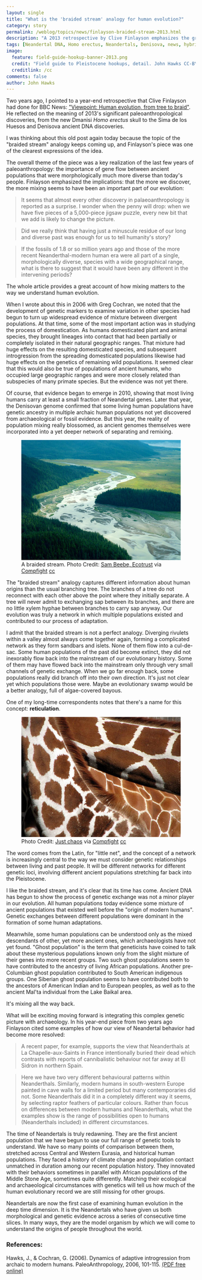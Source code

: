```yaml
---
layout: single
title: "What is the 'braided stream' analogy for human evolution?"
category: story
permalink: /weblog/topics/news/finlayson-braided-stream-2013.html
description: "A 2013 retrospective by Clive Finlayson emphasizes the growing mindshare of mixture between ancient groups."
tags: [Neandertal DNA, Homo erectus, Neandertals, Denisova, news, hybridization, introgression]
image:
  feature: field-guide-hookup-banner-2013.png
  credit: "Field guide to Pleistocene hookups, detail. John Hawks CC-BY-NC-ND"
  creditlink: /cc
comments: false
author: John Hawks
---
```


Two years ago, I pointed to a year-end retrospective that Clive Finlayson had done for BBC News: <a href="http://www.bbc.co.uk/news/science-environment-25559172">"Viewpoint: Human evolution, from tree to braid"</a>. He reflected on the meaning of 2013's significant paleoanthropological discoveries, from the new Dmanisi _Homo erectus_ skull to the Sima de los Huesos and Denisova ancient DNA discoveries.

I was thinking about this old post again today because the topic of the "braided stream" analogy keeps coming up, and Finlayson's piece was one of the clearest expressions of the idea.

The overall theme of the piece was a key realization of the last few years of paleoanthropology: the importance of gene flow between ancient populations that were morphologically much more diverse than today's people. Finlayson emphasized the implications: that the more we discover, the more mixing seems to have been an important part of our evolution:

<blockquote>It seems that almost every other discovery in palaeoanthropology is reported as a surprise. I wonder when the penny will drop: when we have five pieces of a 5,000-piece jigsaw puzzle, every new bit that we add is likely to change the picture.</blockquote>

<blockquote>Did we really think that having just a minuscule residue of our long and diverse past was enough for us to tell humanity's story?</blockquote>

<blockquote>If the fossils of 1.8 or so million years ago and those of the more recent Neanderthal-modern human era were all part of a single, morphologically diverse, species with a wide geographical range, what is there to suggest that it would have been any different in the intervening periods?</blockquote>

The whole article provides a great account of how mixing matters to the way we understand human evolution.

When I wrote about this in 2006 with Greg Cochran, we noted that the development of genetic markers to examine variation in other species had begun to turn up widespread evidence of mixture between divergent populations. At that time, some of the most important action was in studying the process of domestication. As humans domesticated plant and animal species, they brought lineages into contact that had been partially or completely isolated in their natural geographic ranges. That mixture had huge effects on the resulting domesticated species, and subsequent introgression from the spreading domesticated populations likewise had huge effects on the genetics of remaining wild populations. It seemed clear that this would also be true of populations of ancient humans, who occupied large geographic ranges and were more closely related than subspecies of many primate species. But the evidence was not yet there.

Of course, that evidence began to emerge in 2010, showing that most living humans carry at least a small fraction of Neandertal genes. Later that year, the Denisovan genome confirmed that some living human populations have genetic ancestry in multiple archaic human populations not yet discovered from archaeological or fossil evidence. But this year, the reality of population mixing really blossomed, as ancient genomes themselves were incorporated into a yet deeper network of separating and remixing.


<figure class="middle-picture">
<img src="/images/braided-stream-2851043843_a050c2b102_o.jpg" alt="A braided stream" />
<figcaption>A braided stream. Photo Credit: <a href="http://www.flickr.com/photos/28585409@N04/2851877268/">Sam Beebe, Ecotrust</a> via <a href="http://compfight.com">Compfight</a> <a href="http://creativecommons.org/licenses/by/2.0/">cc</a></figcaption>
</figure>

The "braided stream" analogy captures different information about human origins than the usual branching tree. The branches of a tree do not reconnect with each other above the point where they initially separate. A tree will never admit to exchanging sap between its branches, and there are no little xylem hyphae between branches to carry sap anyway. Our evolution was truly a network in which multiple populations existed and contributed to our process of adaptation.

I admit that the braided stream is not a perfect analogy. Diverging rivulets within a valley almost always come together again, forming a complicated network as they form sandbars and islets. None of them flow into a cul-de-sac. Some human populations of the past did become extinct, they did not inexorably flow back into the mainstream of our evolutionary history. Some of them may have flowed back into the mainstream only through very small channels of genetic exchange. When we go far enough back, some populations really did branch off into their own direction. It's just not clear yet which populations those were. Maybe an evolutionary swamp would be a better analogy, full of algae-covered bayous.

One of my long-time correspondents notes that there's a name for this concept: **reticulation**.


<figure class="middle-picture">
<img src="/images/giraffe-necks-1627172058_17e686955e.jpg" alt="Reticulated giraffe necks" />
<figcaption>Photo Credit: <a href="http://www.flickr.com/photos/7326810@N08/1627172058/">Just chaos</a> via <a href="http://compfight.com">Compfight</a> <a href="http://creativecommons.org/licenses/by/2.0/">cc</a></figcaption>
</figure>

The word comes from the Latin, for "little net", and the concept of a network is increasingly central to the way we must consider genetic relationships between living and past people. It will be different networks for different genetic loci, involving different ancient populations stretching far back into the Pleistocene.

I like the braided stream, and it's clear that its time has come. Ancient DNA has begun to show the process of genetic exchange was not a minor player in our evolution. All human populations today evidence some mixture of ancient populations that existed well before the "origin of modern humans". Genetic exchanges between different populations were dominant in the formation of some human adaptations.

Meanwhile, some human populations can be understood only as the mixed descendants of other, yet more ancient ones, which archaeologists have not yet found. "Ghost population" is the term that geneticists have coined to talk about these mysterious populations known only from the slight mixture of their genes into more recent groups. Two such ghost populations seem to have contributed to the ancestry of living African populations. Another pre-Columbian ghost population contributed to South American indigenous groups. One Siberian ghost population seems to have contributed both to the ancestors of American Indian and to European peoples, as well as to the ancient Mal'ta individual from the Lake Baikal area.

It's mixing all the way back.

What will be exciting moving forward is integrating this complex genetic picture with archaeology. In his year-end piece from two years ago Finlayson cited some examples of how our view of Neandertal behavior had become more resolved:

<blockquote>A recent paper, for example, supports the view that Neanderthals at La Chapelle-aux-Saints in France intentionally buried their dead which contrasts with reports of cannibalistic behaviour not far away at El Sidron in northern Spain.</blockquote>

<blockquote>Here we have two very different behavioural patterns within Neanderthals. Similarly, modern humans in south-western Europe painted in cave walls for a limited period but many contemporaries did not. Some Neanderthals did it in a completely different way it seems, by selecting raptor feathers of particular colours. Rather than focus on differences between modern humans and Neanderthals, what the examples show is the range of possibilities open to humans (Neanderthals included) in different circumstances.</blockquote>

The time of Neandertals is truly redawning. They are the first ancient population that we have begun to use our full range of genetic tools to understand. We have so many points of comparison between them, stretched across Central and Western Eurasia, and historical human populations. They faced a history of climate change and population contact unmatched in duration among our recent population history. They innovated with their behaviors sometimes in parallel with African populations of the Middle Stone Age, sometimes quite differently. Matching their ecological and archaeological circumstances with genetics will tell us how much of the human evolutionary record we are still missing for other groups.

Neandertals are now the first case of examining human evolution in the deep time dimension. It is the Neandertals who have given us both morphological and genetic evidence across a series of consecutive time slices. In many ways, they are the model organism by which we will come to understand the origins of people throughout the world.


### References:

<p class="cite">Hawks, J., & Cochran, G. (2006). Dynamics of adaptive introgression from archaic to modern humans. PaleoAnthropology, 2006, 101-115. <a href="http://webpages.icav.up.pt/ptdc/CVT/105223/2008/References%20for%20BigBos%20proposal%20[PTDC-CVT-105223-2008]/PDF%20files%20of%20references_max30%20[BigBos]/Hawks%202006_Review%20on%20human%20introgression.pdf">(PDF free online)</a></p>
